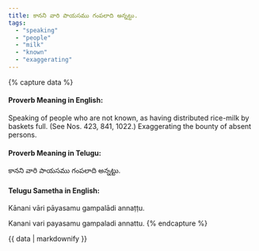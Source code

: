 ```yaml
---
title: కానని వారి పాయసము గంపలాది అన్నట్టు.
tags:
  - "speaking"
  - "people"
  - "milk"
  - "known"
  - "exaggerating"
---
```


{% capture data %}
#### Proverb Meaning in English:
Speaking of people who are not known, as having distributed rice-milk by baskets full.
(See Nos. 423, 841, 1022.)
Exaggerating the bounty of absent persons.

#### Proverb Meaning in Telugu:
కానని వారి పాయసము గంపలాది అన్నట్టు.

#### Telugu Sametha in English:
Kānani vāri pāyasamu gampalādi annaṭṭu.

Kanani vari payasamu gampaladi annattu.
{% endcapture %}

{{ data | markdownify }}

